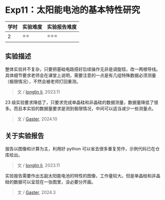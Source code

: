 # Exp11：太阳能电池的基本特性研究

| 学时 | 实验难度 | 实验报告难度 |
|------|---------|------------|
| 2 | ⭐⭐ | ⭐⭐⭐ |

## 实验描述

整体实验并不复杂，只要把基础电路搭好后续操作无非是调旋钮，改一两根导线。
具体细节要求老师会在课堂上说明，需要注意的一点是有几组特殊数据必须测量（极限情况），不然会被老师打回重测。

> 文 / [longlin li](https://github.com/longlin10086), 2023.11

23 级实验要求降低了，只要求完成单晶硅和非晶硅的数据测量，数据量降低了很多。而且本实验的数据量要求是测到极限情况，中间可以适当减少一些测量点。

> 文 / [Gaster](https://github.com/WDGaster703/), 2024.10
## 关于实验报告

报告以图像和计算为主，利用好 python 可以省去很多重复劳作，示例代码已在仓库给出。

> 文 / [longlin li](https://github.com/longlin10086), 2023.11

实验报告需要作出五副太阳能电池的特性的图像，工作量较大。但是单晶硅和非晶硅的数据可以呈现在一张图里，没必要分开画。

> 文 / [Gaster](https://github.com/WDGaster703/), 2024.3
